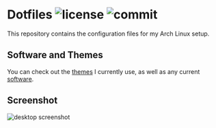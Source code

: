Dotfiles
![license](https://img.shields.io/github/license/hqnna/dotfiles?style=flat-square)
![commit](https://img.shields.io/github/last-commit/hqnna/dotfiles?style=flat-square)
===============================================================================

This repository contains the configuration files for my Arch Linux setup.

## Software and Themes

You can check out the [themes](docs/themes.md) I currently use, as well as any
current [software](docs/software.md).
 
## Screenshot

![desktop screenshot](images/desktop.png)

